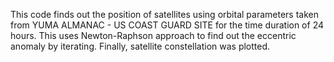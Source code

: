 This code finds out the position of satellites using orbital parameters taken from YUMA ALMANAC - US COAST GUARD SITE for the time duration of 24 hours. This uses Newton-Raphson approach to find out the eccentric anomaly by iterating. Finally, satellite constellation was plotted.
